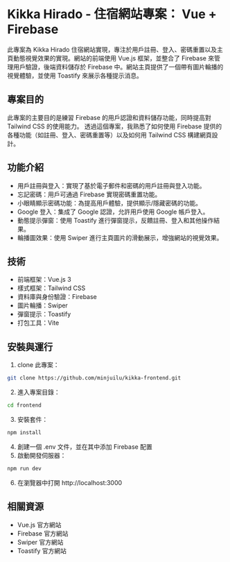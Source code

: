 # Kikka Hirado - 住宿網站專案： Vue + Firebase
此專案為 Kikka Hirado 住宿網站實現，專注於用戶註冊、登入、密碼重置以及主頁動態視覺效果的實現。網站的前端使用 Vue.js 框架，並整合了 Firebase 來管理用戶驗證，後端資料儲存於 Firebase 中。網站主頁提供了一個帶有圖片輪播的視覺體驗，並使用 Toastify 來展示各種提示消息。


## 專案目的
此專案的主要目的是練習 Firebase 的用戶認證和資料儲存功能，同時提高對 Tailwind CSS 的使用能力。
透過這個專案，我熟悉了如何使用 Firebase 提供的各種功能（如註冊、登入、密碼重置等）以及如何用 Tailwind CSS 構建網頁設計。


## 功能介紹
- 用戶註冊與登入：實現了基於電子郵件和密碼的用戶註冊與登入功能。
- 忘記密碼：用戶可通過 Firebase 實現密碼重置功能。
- 小眼睛顯示密碼功能：為提高用戶體驗，提供顯示/隱藏密碼的功能。
- Google 登入：集成了 Google 認證，允許用戶使用 Google 帳戶登入。
- 動態提示彈窗：使用 Toastify 進行彈窗提示，反饋註冊、登入和其他操作結果。
- 輪播圖效果：使用 Swiper 進行主頁圖片的滑動展示，增強網站的視覺效果。


## 技術
- 前端框架：Vue.js 3
- 樣式框架：Tailwind CSS
- 資料庫與身份驗證：Firebase
- 圖片輪播：Swiper
- 彈窗提示：Toastify
- 打包工具：Vite


## 安裝與運行
1. clone 此專案：
```sh
git clone https://github.com/minjuilu/kikka-frontend.git
```
2. 進入專案目錄：
```sh
cd frontend
```
3. 安裝套件：
```sh
npm install
```
4. 創建一個 .env 文件，並在其中添加 Firebase 配置
5. 啟動開發伺服器：
```sh
npm run dev
```
6. 在瀏覽器中打開 http://localhost:3000


## 相關資源
- Vue.js 官方網站
- Firebase 官方網站
- Swiper 官方網站
- Toastify 官方網站

